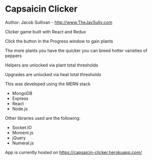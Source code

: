 # Capsaicin Clicker

Author: Jacob Sullivan - http://www.TheJaySully.com

Clicker game built with React and Redux

Click the button in the Progress window to gain plants

The more plants you have the quicker you can breed hotter varieties of peppers

Helpers are unlocked via plant total thresholds

Upgrades are unlocked via heat total thresholds

This was developed using the MERN stack

* MongoDB
* Express
* React
* Node.js

Other libraries used are the following:

* Socket.IO
* Moment.js
* jQuery
* Numeral.js

App is currently hosted on https://capsaicin-clicker.herokuapp.com/


